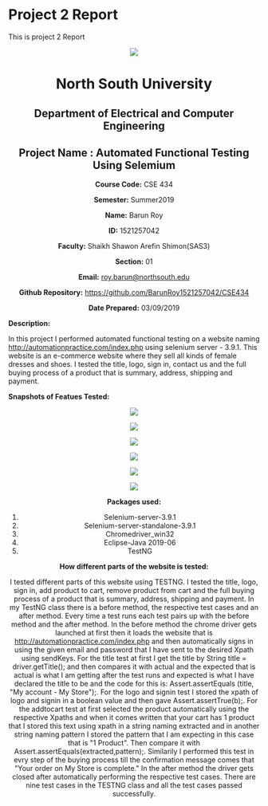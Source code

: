 # Project 2 Report

This is project 2 Report

<p align="center">
<img src="https://github.com/BarunRoy1521257042/CSE434/blob/master/Cse434%20Project%202/NSU%20Logo/NSU%20logo.png">
</p>

<div align="center">

# North South University </h5>
##  Department of Electrical and Computer Engineering </h3>


## Project Name : Automated Functional Testing Using Selemium

**Course Code:** CSE 434

**Semester:** Summer2019

**Name:** Barun Roy

**ID:** 1521257042

**Faculty:** Shaikh Shawon Arefin Shimon(SAS3)

**Section:** 01

**Email:** roy.barun@northsouth.edu

**Github Repository:** https://github.com/BarunRoy1521257042/CSE434

**Date Prepared:** 03/09/2019
</div>



**Description:**

In this project I performed automated functional testing on a website naming http://automationpractice.com/index.php using selenium server - 3.9.1. This website is an e-commerce website where they sell all kinds of female dresses and shoes. I tested the title, logo, sign in, contact us and the full buying process of a product that is summary, address, shipping and payment.


**Snapshots of Featues Tested:**

<p align="center">
<img src="https://github.com/BarunRoy1521257042/CSE434/blob/master/Cse434%20Project%202/Snapshots%20of%20features%20Tested/Features%20tested%20on%20the%20homepage.png">
</p>

<div align="center">


<p align="center">
<img src="https://github.com/BarunRoy1521257042/CSE434/blob/master/Cse434%20Project%202/Snapshots%20of%20features%20Tested/Snapshot%20of%20features%20tested%202.png">
</p>

<div align="center">


<p align="center">
<img src="https://github.com/BarunRoy1521257042/CSE434/blob/master/Cse434%20Project%202/Snapshots%20of%20features%20Tested/Snapshot%20of%20features%20tested%203.png">
</p>

<div align="center">


<p align="center">
<img src="https://github.com/BarunRoy1521257042/CSE434/blob/master/Cse434%20Project%202/Snapshots%20of%20features%20Tested/Snapshot%20of%20features%20tested%204.png">
</p>

<div align="center">


<p align="center">
<img src="https://github.com/BarunRoy1521257042/CSE434/blob/master/Cse434%20Project%202/Snapshots%20of%20features%20Tested/Snapshot%20of%20features%20tested%205.png">
</p>

<div align="center">



<p align="center">
<img src="https://github.com/BarunRoy1521257042/CSE434/blob/master/Cse434%20Project%202/Snapshots%20of%20features%20Tested/Snapshot%20of%20features%20tested%206.png">
</p>

<div align="center">


**Packages used:**

1) Selenium-server-3.9.1
2) Selenium-server-standalone-3.9.1
3) Chromedriver_win32
4) Eclipse-Java 2019-06
5) TestNG


**How different parts of the website is tested:**

I tested different parts of this website using TESTNG. I tested the title, logo, sign in, add product to cart, remove product from cart and the full buying process of a product that is summary, address, shipping and payment. In my TestNG class there is a before method, the respective test cases and an after method. Every time a test runs each test pairs up with the before method and the after method. In the before method the chrome driver gets launched at first then it loads the website that is http://automationpractice.com/index.php and then automatically signs in using the given email and password that I have sent to the desired Xpath using sendKeys. For the title test at first I get the title by String title = driver.getTitle(); and then compares it with actual and the expected that is actual is what I am getting after the test runs and expected is what I have declared the title to be and the code for this is: Assert.assertEquals (title, "My account - My Store");.
For the logo and signin test I stored the xpath of logo and signin in a boolean value and then gave Assert.assertTrue(b);. For the addtocart test at first selected the product automatically using the respective Xpaths and when it comes written that your cart has 1 product that I stored this text using xpath in a string naming extracted and in another string naming pattern I stored the pattern that I am expecting in this case that is "1 Product". Then compare it with Assert.assertEquals(extracted,pattern);. Similarily I performed this test in evry step of the buying process till the confirmation message comes that "Your order on My Store is complete." In the after method the driver gets closed after automatically performing the respective test cases. There are nine test cases in the TESTNG class and all the test cases passed successfully.
